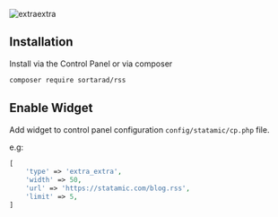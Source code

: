 ![extraextra](https://laravel-og.beyondco.de/extraextra.png?theme=light&packageName=sortarad%2Fextraextra&pattern=architect&style=style_1&description=The+hottest+news+right+in+your+Statamic+dashboard.&md=1&showWatermark=0&fontSize=100px&images=newspaper)

## Installation

Install via the Control Panel or via composer

```bash
composer require sortarad/rss
```

## Enable Widget

Add widget to control panel configuration `config/statamic/cp.php` file.

e.g:
```php
[
	'type' => 'extra_extra',
	'width' => 50,
	'url' => 'https://statamic.com/blog.rss',
	'limit' => 5,
]
```
